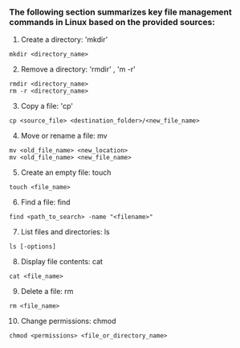 ### The following section summarizes key file management commands in Linux based on the provided sources:

1. Create a directory: 'mkdir'
```
mkdir <directory_name>
```
2. Remove a directory: 'rmdir' , 'm -r'
```
rmdir <directory_name>
rm -r <directory_name>
```
3. Copy a file: 'cp'
```
cp <source_file> <destination_folder>/<new_file_name>
```

4. Move or rename a file: mv
```
mv <old_file_name> <new_location>
mv <old_file_name> <new_file_name>
```
5. Create an empty file: touch
```
touch <file_name>
```

6. Find a file: find
```
find <path_to_search> -name "<filename>"
```
7. List files and directories: ls
```
ls [-options]
```
8. Display file contents: cat
```
cat <file_name>
```
9. Delete a file: rm
```
rm <file_name>
```
10. Change permissions: chmod
```
chmod <permissions> <file_or_directory_name>
```





















































